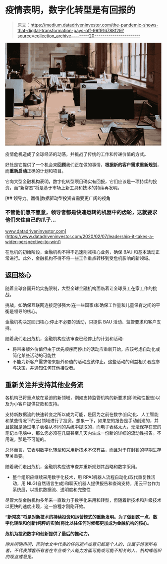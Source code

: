 # 疫情表明，数字化转型是有回报的

> 原文：<https://medium.datadriveninvestor.com/the-pandemic-shows-that-digital-transformation-pays-off-99f916788f29?source=collection_archive---------20----------------------->

![](img/80e66209ee99b3859075824be2b0e6a6.png)

疫情危机造成了全球经济的动荡，并挑战了传统的工作和传递价值的方式。

好处是它提供了一个机会来**回顾**我们正在做的事情，**根据新的客户需求重新规划**，而**重新启动**正确的计划和项目。

它向大型金融机构表明，数字化转型项目确实有回报，它们应该是一项持续的投资，而“新常态”将是基于市场上新工具和技术的持续再发明。

[](https://www.datadriveninvestor.com/2020/02/07/leadership-it-takes-a-wider-perspective-to-win/) [## 领导力。赢得|数据驱动型投资者需要更广阔的视角

### 不管他们愿不愿意，领导者都是快速运转的机器中的齿轮，这就要求他们夹住自己的爪子…

www.datadriveninvestor.com](https://www.datadriveninvestor.com/2020/02/07/leadership-it-takes-a-wider-perspective-to-win/) 

在危机的初始阶段，金融机构不得不迅速削减核心业务，确保 BAU 和基本活动正常进行。此外，金融机构不得不将一些工作重点转移到受危机影响的新领域。

## **返回核心**

随着全球各国开始实施限制，大型全球金融机构面临着让全球员工在家工作的挑战。

挑战，如确保互联网连接足够强大(在一些国家)和确保工作量和儿童保育之间的平衡是领导的核心。

金融机构决定回归核心:停止不必要的活动，只提供 BAU 活动、监管要求和客户支持。

随着我们走出危机，金融机构应该审查已经停止的计划和活动:

*   将带来额外价值但由于优先顺序而停止的活动应重新开始。应该考虑自动化或简化某些活动的可能性
*   不能为新客户需求带来额外价值的活动应该停止。这些活动的利益相关者应参与决策，并通知任何其他接受者。

## **重新关注并支持其他业务流**

各机构已将重点放在紧迫的新领域，例如支持监管机构的新要求(即流动性报告)以及为小客户提供贷款和支持。

支持新数据流的快速转变之所以成为可能，是因为之前在数字(自动化、人工智能和某些情况下的云)领域进行了投资。想象一下，如果您的报告是手动创建的，并且数据是通过电子表格从不同的系统中提取的，而电子表格太大，无法保存在您的笔记本电脑中，那么您必须在几周甚至几天内生成一份新的详细的流动性报告。不用说，那是不可能的。

总体而言，它表明数字化转型和采用新技术不仅有益，而且对于在封锁的早期生存至关重要。

随着我们走出危机，金融机构应该审查并重新规划其战略和数字采用。

*   整个组织应继续采用数字化技术，用 RPA(机器人流程自动化)取代重复性活动，用 NLG(自然语言生成)和聊天机器人提供报告和查询支持，用云平台作为系统层，以提供数据流、透明度和完整性

尽管大型金融机构多年来一直致力于数字化采用和转型，但随着新技术和升级技术以更快的速度出现，这一旅程才刚刚开始。

**“新常态”将是对新技术的持续投资和运营模式的重新发明。为了做到这一点，数字化转型和创新(纯粹的实验)将比以往任何时候都更加成为金融机构的核心。**

**危机为投资数字和创新提供了最后的推动力。**

*除非明确声明，否则本文中代表的任何观点或意见都是个人的，仅属于博客所有者，不代表博客所有者在专业或个人能力方面可能或可能不相关的人、机构或组织的观点或意见。*
